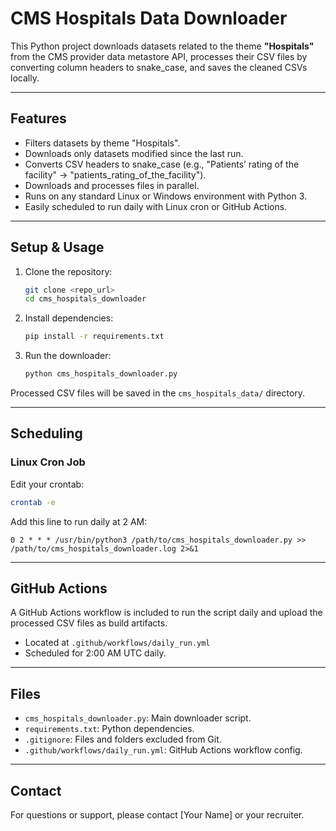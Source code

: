 # CMS Hospitals Data Downloader

This Python project downloads datasets related to the theme **"Hospitals"** from the CMS provider data metastore API, processes their CSV files by converting column headers to snake_case, and saves the cleaned CSVs locally.

---

## Features

- Filters datasets by theme "Hospitals".
- Downloads only datasets modified since the last run.
- Converts CSV headers to snake_case (e.g., "Patients’ rating of the facility" → "patients_rating_of_the_facility").
- Downloads and processes files in parallel.
- Runs on any standard Linux or Windows environment with Python 3.
- Easily scheduled to run daily with Linux cron or GitHub Actions.

---

## Setup & Usage

1. Clone the repository:

   ```bash
   git clone <repo_url>
   cd cms_hospitals_downloader
   ```

2. Install dependencies:

   ```bash
   pip install -r requirements.txt
   ```

3. Run the downloader:

   ```bash
   python cms_hospitals_downloader.py
   ```

Processed CSV files will be saved in the `cms_hospitals_data/` directory.

---

## Scheduling

### Linux Cron Job

Edit your crontab:

```bash
crontab -e
```

Add this line to run daily at 2 AM:

```cron
0 2 * * * /usr/bin/python3 /path/to/cms_hospitals_downloader.py >> /path/to/cms_hospitals_downloader.log 2>&1
```

---

## GitHub Actions

A GitHub Actions workflow is included to run the script daily and upload the processed CSV files as build artifacts.

- Located at `.github/workflows/daily_run.yml`
- Scheduled for 2:00 AM UTC daily.

---

## Files

- `cms_hospitals_downloader.py`: Main downloader script.
- `requirements.txt`: Python dependencies.
- `.gitignore`: Files and folders excluded from Git.
- `.github/workflows/daily_run.yml`: GitHub Actions workflow config.

---

## Contact

For questions or support, please contact [Your Name] or your recruiter.
